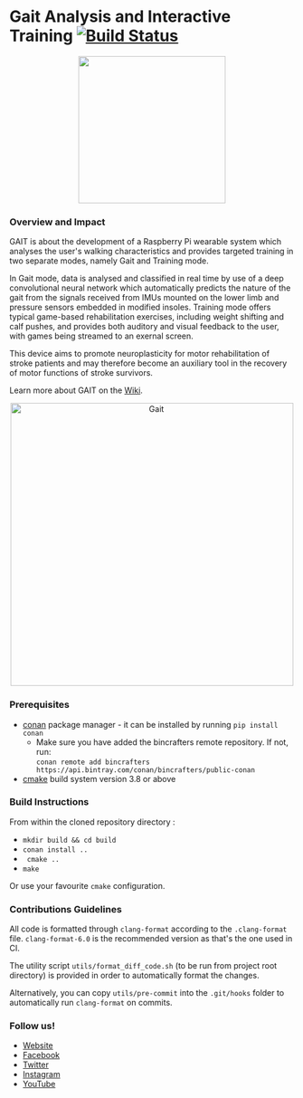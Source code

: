 # Gait Analysis and Interactive Training [![Build Status](https://travis-ci.com/bmanga/rtep2019_team18.svg?branch=master)](https://travis-ci.com/bmanga/rtep2019_team18)

<p align="center">
	<img src="https://user-images.githubusercontent.com/46964367/56052054-6846a700-5d48-11e9-9294-2bcc49930567.jpeg"
	 height="260" >
</p>

### Overview and Impact
GAIT is about the development of a Raspberry Pi wearable system which analyses the user's walking characteristics and provides targeted training in two separate modes, namely Gait and Training mode.

In Gait mode, data is analysed and classified in real time by use of a deep convolutional neural network which automatically predicts the nature of the gait from the signals received from IMUs mounted on the lower limb and pressure sensors embedded in modified insoles. Training mode offers typical game-based rehabilitation exercises, including weight shifting and calf pushes, and provides both auditory and visual feedback to the user, with games being streamed to an exernal screen.

This device aims to promote neuroplasticity for motor rehabilitation of stroke patients and may therefore become an auxiliary tool in the recovery of motor functions of stroke survivors. 

Learn more about GAIT on the [Wiki](https://github.com/bmanga/rtep2019_team18/wiki). 

<p align="center">
	<img src="https://user-images.githubusercontent.com/13623481/51919339-1f36b600-23db-11e9-9939-d928cba637c1.png"
	 title="Gait"  height="500" >
</p>

### Prerequisites
* [conan](https://conan.io/) package manager - it can be installed by running ```pip install conan```
  * Make sure you have added the bincrafters remote repository. If not, run:<br/>
 ```conan remote add bincrafters https://api.bintray.com/conan/bincrafters/public-conan```
* [cmake](https://cmake.org/) build system version 3.8 or above

### Build Instructions
From within the cloned repository directory :
* ```mkdir build && cd build```
* ```conan install ..```
* ``` cmake ..```
* ```make```

Or use your favourite ```cmake``` configuration.

### Contributions Guidelines
All code is formatted through `clang-format` according to the `.clang-format` file. `clang-format-6.0` is the recommended version as that's the one used in CI.

The utility script `utils/format_diff_code.sh` (to be run from project root directory) is provided in order to automatically format the changes.

Alternatively, you can copy `utils/pre-commit` into the `.git/hooks` folder to automatically run `clang-format` on commits.

### Follow us!

* [Website](https://gaituofg.wixsite.com/website/)
* [Facebook](https://www.facebook.com/GaitUofG/?modal=admin_todo_tour/) 
* [Twitter](https://twitter.com/GaitUofG/) 
* [Instagram](https://www.instagram.com/gait_uofg/) 
* [YouTube](https://www.youtube.com/channel/UCVHNSSwxwb6042Gx61-woFg/) 



